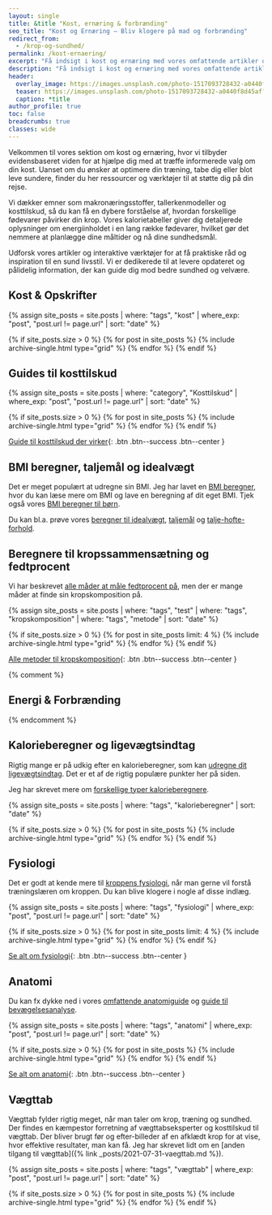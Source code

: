 ```yaml
---
layout: single
title: &title "Kost, ernæring & forbrænding"
seo_title: "Kost og Ernæring – Bliv klogere på mad og forbrænding"
redirect_from:
  - /krop-og-sundhed/
permalink: /kost-ernaering/
excerpt: "Få indsigt i kost og ernæring med vores omfattende artikler og værktøjer. Lær om sunde spisevaner, næringsstoffer og find kalorietabeller for forskellige fødevarer."
description: "Få indsigt i kost og ernæring med vores omfattende artikler og værktøjer. Lær om sunde spisevaner, næringsstoffer og find kalorietabeller for forskellige fødevarer."
header:
  overlay_image: https://images.unsplash.com/photo-1517093728432-a0440f8d45af?ixid=MnwxMjA3fDB8MHxwaG90by1wYWdlfHx8fGVufDB8fHx8&ixlib=rb-1.2.1&auto=format&fit=crop&h=630&w=1200&q=10
  teaser: https://images.unsplash.com/photo-1517093728432-a0440f8d45af?ixid=MnwxMjA3fDB8MHxwaG90by1wYWdlfHx8fGVufDB8fHx8&ixlib=rb-1.2.1&auto=format&fit=crop&h=300&w=400&q=10
  caption: *title
author_profile: true
toc: false
breadcrumbs: true
classes: wide
---
```


Velkommen til vores sektion om kost og ernæring, hvor vi tilbyder evidensbaseret viden for at hjælpe dig med at træffe informerede valg om din kost. Uanset om du ønsker at optimere din træning, tabe dig eller blot leve sundere, finder du her ressourcer og værktøjer til at støtte dig på din rejse.

Vi dækker emner som makronæringsstoffer, tallerkenmodeller og kosttilskud, så du kan få en dybere forståelse af, hvordan forskellige fødevarer påvirker din krop. Vores kalorietabeller giver dig detaljerede oplysninger om energiinholdet i en lang række fødevarer, hvilket gør det nemmere at planlægge dine måltider og nå dine sundhedsmål.

Udforsk vores artikler og interaktive værktøjer for at få praktiske råd og inspiration til en sund livsstil. Vi er dedikerede til at levere opdateret og pålidelig information, der kan guide dig mod bedre sundhed og velvære.

## Kost & Opskrifter

{% assign site_posts = site.posts | where: "tags", "kost" | where_exp: "post", "post.url != page.url" | sort: "date" %}

<div class="feature__wrapper">

{% if site_posts.size > 0 %}
  {% for post in site_posts %}
    {% include archive-single.html type="grid" %}
  {% endfor %}
{% endif %}

</div>

## Guides til kosttilskud

{% assign site_posts = site.posts | where: "category", "Kosttilskud" | where_exp: "post", "post.url != page.url" | sort: "date" %}

<div class="feature__wrapper" markdown="1">

{% if site_posts.size > 0 %}
  {% for post in site_posts %}
    {% include archive-single.html type="grid" %}
  {% endfor %}
{% endif %}

[Guide til kosttilskud der virker](/kosttilskud/){: .btn .btn--success .btn--center }

</div>

## BMI beregner, taljemål og idealvægt

Det er meget populært at udregne sin BMI. Jeg har lavet en [BMI beregner](/bmi-beregner/), hvor du kan læse mere om BMI og lave en beregning af dit eget BMI. Tjek også vores [BMI beregner til børn](/bmi-beregner-boern-unge-teenagere/).

Du kan bl.a. prøve vores [beregner til idealvægt](/idealvaegt/), [taljemål](/taljemaal/) og [talje-hofte-forhold](/talje-hofte-ratio/).

## Beregnere til kropssammensætning og fedtprocent

Vi har beskrevet [alle måder at måle fedtprocent på](/maal-fedtprocent/), men der er mange måder at finde sin kropskomposition på.

{% assign site_posts = site.posts | where: "tags", "test" | where: "tags", "kropskomposition" | where: "tags", "metode" | sort: "date" %}

<div class="feature__wrapper" markdown="1">

{% if site_posts.size > 0 %}
  {% for post in site_posts limit: 4 %}
    {% include archive-single.html type="grid" %}
  {% endfor %}
{% endif %}

[Alle metoder til kropskomposition](/maal-fedtprocent/){: .btn .btn--success .btn--center }

</div>

{% comment %}

## Energi & Forbrænding

{% endcomment %}

## Kalorieberegner og ligevægtsindtag

Rigtig mange er på udkig efter en kalorieberegner, som kan [udregne dit ligevægtsindtag](/ligevaegtsindtag-beregner/). Det er et af de rigtig populære punkter her på siden.

Jeg har skrevet mere om [forskellige typer kalorieberegnere](/kalorieberegner/).

{% assign site_posts = site.posts | where: "tags", "kalorieberegner" | sort: "date" %}

<div class="feature__wrapper">

{% if site_posts.size > 0 %}
  {% for post in site_posts %}
    {% include archive-single.html type="grid" %}
  {% endfor %}
{% endif %}

</div>

## Fysiologi

Det er godt at kende mere til [kroppens fysiologi](/fysiologi/), når man gerne vil forstå træningslæren om kroppen. Du kan blive klogere i nogle af disse indlæg.

{% assign site_posts = site.posts | where: "tags", "fysiologi" | where_exp: "post", "post.url != page.url" | sort: "date" %}

<div class="feature__wrapper" markdown="1">

{% if site_posts.size > 0 %}
  {% for post in site_posts limit: 4 %}
    {% include archive-single.html type="grid" %}
  {% endfor %}
{% endif %}

[Se alt om fysiologi](/fysiologi/){: .btn .btn--success .btn--center }
</div>

## Anatomi

Du kan fx dykke ned i vores [omfattende anatomiguide](/anatomi/) og [guide til bevægelsesanalyse](/bevaegelsesanalyse/).

{% assign site_posts = site.posts | where: "tags", "anatomi" | where_exp: "post", "post.url != page.url" | sort: "date" %}

<div class="feature__wrapper" markdown="1">

{% if site_posts.size > 0 %}
  {% for post in site_posts %}
    {% include archive-single.html type="grid" %}
  {% endfor %}
{% endif %}

[Se alt om anatomi](/anatomi/){: .btn .btn--success .btn--center }

</div>

## Vægttab

Vægttab fylder rigtig meget, når man taler om krop, træning og sundhed. Der findes en kæmpestor forretning af vægttabseksperter og kosttilskud til vægttab. Der bliver brugt før og efter-billeder af en afklædt krop for at vise, hvor effektive resultater, man kan få. Jeg har skrevet lidt om en [anden tilgang til vægttab]({% link _posts/2021-07-31-vaegttab.md %}).

{% assign site_posts = site.posts | where: "tags", "vægttab" | where_exp: "post", "post.url != page.url" | sort: "date" %}

<div class="feature__wrapper">

{% if site_posts.size > 0 %}
  {% for post in site_posts %}
    {% include archive-single.html type="grid" %}
  {% endfor %}
{% endif %}

</div>
